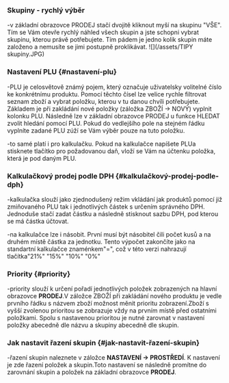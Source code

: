 ### Skupiny - rychlý výběr

-v základní obrazovce PRODEJ stačí dvojitě kliknout myší na skupinu "VŠE". Tím se Vám otevře rychlý náhled všech skupin a jste schopni vybrat skupinu, kterou právě potřebujete. Tím pádem je jedno kolik skupin máte založeno a nemusíte se jimi postupně proklikávat.
![](/assets/TIPY skupiny.JPG)

### Nastavení PLU {#nastavení-plu}

-PLU je celosvětově známý pojem, který označuje uživatelsky volitelné číslo ke konkrétnímu produktu. Pomocí těchto čísel lze velice rychle filtrovat seznam zboží a vybrat položku, kterou v tu danou chvíli potřebujete. Základem je při zakládání nové položky \(záložka ZBOŽÍ -&gt; NOVÝ\) vyplnit kolonku PLU. Následně lze v základní obrazovce PRODEJ u funkce HLEDAT zvolit hledání pomocí PLU. Pokud do vedlejšího pole na stejném řádku vyplníte zadané PLU zúží se Vám výběr pouze na tuto položku.

-to samé platí i pro kalkulačku. Pokud na kalkulačce napíšete PLUa stisknete tlačítko pro požadovanou daň, vloží se Vám na účtenku položka, která je pod daným PLU.

### Kalkulačkový prodej podle DPH {#kalkulačkový-prodej-podle-dph}

-kalkulačka slouží jako zjednodušený režim vkládání jak produktů pomocí již zmiňovaného PLU tak i jednotlivých částek s určením správného DPH. Jednoduše stačí zadat částku a následně stisknout sazbu DPH, pod kterou se má částka účtovat.

-na kalkulačce lze i násobit. První musí být násobitel čili počet kusů a na druhém místě částka za jednotku. Tento výpočet zakončíte jako na standartní kalkulačce znaménkem"=", což v této verzi nahrazují tlačítka"21%" "15%" "10%" "0%"

### Priority {#priority}

-priority slouží k určení pořadí jednotlivých položek zobrazených na hlavní obrazovce **PRODEJ**.V záložce ZBOŽÍ při zakládání nového produktu je vedle prvního řádku s názvem zboží možnost měnit prioritu zobrazení.Zboží s vyšší zvolenou prioritou se zobrazuje vždy na prvním místě před ostatními položkami. Spolu s nastavenou prioritou je nutné zarovnat v nastavení položky abecedně dle názvu a skupiny abecedně dle skupin.

### Jak nastavit řazení skupin {#jak-nastavit-řazení-skupin}

-řazení skupin naleznete v záložce **NASTAVENÍ -&gt; PROSTŘEDÍ**. K nastavení je zde řazení položek a skupin.Toto nastavení se následně promítne do zarovnání skupin a položek na základní obrazovce **PRODEJ**.

